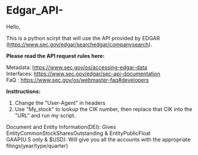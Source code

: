 # Edgar_API-

Hello,

This is a python scirpt that will use the API provided by EDGAR (https://www.sec.gov/edgar/searchedgar/companysearch). <br>

<b>Please read the API request rules here:</b><br>

Metadata: https://www.sec.gov/os/accessing-edgar-data <br>
Interfaces: https://www.sec.gov/edgar/sec-api-documentation <br>
FaQ : https://www.sec.gov/os/webmaster-faq#developers <br>


<b>Insttructions:</b><br>
1) Change the "User-Agent" in headers<br>
2) Use "My_stock" to lookup the CIK number, then replace that CIK into the "URL" and run my script. <br>

Document and Entity Information(DEI): Gives EntityCommonStockSharesOutstanding & EntityPublicFloat<br>
GAAP(U.S only & $USD): Will give you all the accounts with the appropriate filings(year/type/quarter)<br>
